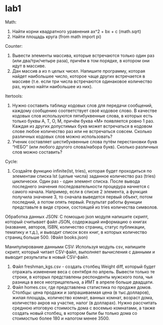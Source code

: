 # lab1

Math:
1. Найти корни квадратного уравнения ax^2 + bx + c (math.sqrt)
2. Найти площадь круга (from math import pi)

Counter:
1. Вывести элементы массива, которые встречаются только один раз (или два/три/четыре раза), причём в том порядке, в котором они идут в массиве.
2. Дан массив a из n целых чисел. Напишите программу, которая найдет наибольшее число, которое чаще других встречается в массиве (т.е. если три числа встречаются одинаковое количество раз, нужно найти наибольшее из них).

Itertools:
1. Нужно составить таблицу кодовых слов для передачи сообщений, каждому сообщению соответствует своё кодовое слово. В качестве кодовых слов используются пятибуквенные слова, в которых есть только буквы А, Т, О, М, причём буква «М» появляется ровно 1 раз. Каждая из других допустимых букв может встречаться в кодовом слове любое количество раз или не встречаться совсем. Сколько различных кодовых слов можно использовать?
2. Ученик составляет шестибуквенные слова путём перестановки букв “НЕБО” (или любого другого слова/набора букв). Сколько различных слов можно составить?

Cycle:
1. Создайте функцию infinite(lst, tries), которая будет проходиться по элементам списка lst (целые числа) заданное количество раз (tries) циклически. Один раз - один элемент списка. После вывода последнего значения последовательности процедура начнется с самого начала.
Например, если в списке 2 элемента, а функция получила значение 3, то сначала выведется первый объект, потом последний, а потом опять первый. Результат работы функции представьте в виде строки, состоящей из tries количества символов.

Обработка данных JSON:
С помощью json модуля напишите скрипт, который считывает файл JSON, содержащий информацию о книгах (название, авторов, ISBN, количество страниц, статус публикации, тематику и т.д.), и выводит список всех книг, в которых количество страниц больше 500. 
(Файл books.json)

Манипулирование данными CSV: 
Используя модуль  csv, напишите скрипт, который читает CSV-файл, выполняет вычисления с данными и выводит результаты в новый CSV-файл.
1. Файл freshman_kgs.csv - создать столбец Weight diff, который будет отражать изменение веса с сентября по апрель. Вывести только те строки, в которых представлены респонденты мужского пола, чья разница в весе неотрицательна, а ИМТ в апреле больше двадцати.
2. Файл homes.csv, где представлена статистика по продаже домов. Столбцы: цена продажи и запрашиваемая цена (в тыс.долларов), жилая площадь, количество комнат, ванных комнат, возраст дома, количество акров на участке, налог (в долларах). 
Нужно рассчитать среднюю итоговую стоимость дома с восемью комнатами, а также создать новый столбец, в котором были бы только дома со стоимостью более 180 и налогом менее 3500.
